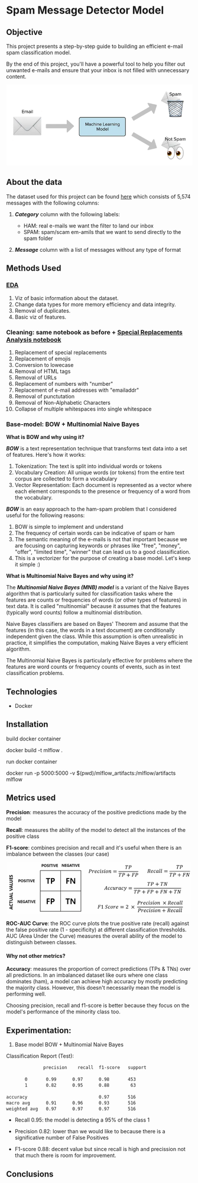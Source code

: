 # Spam Message Detector Model 

## Objective

This project presents a step-by-step guide to building an efficient e-mail spam classification model.

By the end of this project, you'll have a powerful tool to help you filter out unwanted e-mails and ensure that your inbox is not filled with unnecessary content.

![spam classification](images/intro.png)


## About the data
The dataset used for this project can be found [here](https://www.kaggle.com/datasets/mfaisalqureshi/spam-email) which consists of 5,574 messages with the following columns: 

1. ***Category*** column with the following labels:

    * HAM: real e-mails we want the filter to land our inbox
    * SPAM: spam/scam em-amils that we want to send directly to the spam folder

2. ***Message*** column with a list of messages without any type of format

## Methods Used

### [EDA](https://github.com/AMaldu/spam_detector/blob/main/notebooks/preprocessing.ipynb)
1. Viz of basic information about the dataset.
2. Change data types for more memory efficiency and data integrity.
3. Removal of duplicates.
4. Basic viz of features.

### Cleaning: same notebook as before + [Special Replacements Analysis notebook](https://github.com/AMaldu/spam_detector/blob/main/notebooks/special_chars_analysis.ipynb)
1. Replacement of special replacements  
2. Replacement of emojis
3. Conversion to lowecase
4. Removal of HTML tags
5. Removal of URLs
6. Replacement of numbers with "number"
7. Replacement of e-mail addresses with "emailaddr"
8. Removal of punctutation
9. Removal of Non-Alphabetic Characters
10. Collapse of multiple whitespaces into single whitespace


### Base-model: BOW + Multinomial Naive Bayes 

**What is BOW and why using it?**

***BOW*** is a text representation technique that transforms text data into a set of features. Here's how it works:

1. Tokenization: The text is split into individual words or tokens
2. Vocabulary Creation: All unique words (or tokens) from the entire text corpus are collected to form a vocabulary
3. Vector Representation: Each document is represented as a vector where each element corresponds to the presence or frequency of a word from the vocabulary.

***BOW*** is an easy approach to the ham-spam problem that I considered useful for the following reasons:

1. BOW is simple to implement and understand
2. The frequency of certain words can be indicative of spam or ham
3. The semantic meaning of the e-mails is not that important because we are focusing on capturing keywords or phrases like  "free", "money", "offer", "limited time", "winner" that can lead us to a good classification.
3. This is a vectorizer for the purpose of creating a base model. Let's keep it simple :)

**What is Multinomial Naive Bayes and why using it?**

The ***Multinomial Naive Bayes (MNB) model*** is a variant of the Naive Bayes algorithm that is particularly suited for classification tasks where the features are counts or frequencies of words (or other types of features) in text data. It is called "multinomial" because it assumes that the features (typically word counts) follow a multinomial distribution.

Naive Bayes classifiers are based on Bayes' Theorem and assume that the features (in this case, the words in a text document) are conditionally independent given the class. While this assumption is often unrealistic in practice, it simplifies the computation, making Naive Bayes a very efficient algorithm.

The Multinomial Naive Bayes is particularly effective for problems where the features are word counts or frequency counts of events, such as in text classification problems.



## Technologies

- Docker

## Installation


build docker container 

docker build -t mlflow .

run docker container

docker run -p 5000:5000 -v $(pwd)/mlflow_artifacts:/mlflow/artifacts mlflow


## Metrics used

**Precision**: measures the accuracy of the positive predictions made by the model

**Recall**: measures the ability of the model to detect all the instances of the positive class

**F1-score**: combines precision and recall and it's useful when there is an imbalance between the classes (our case)


<p align="center">
  <img src="images/Confusion-matrix-Precision-Recall-Accuracy-and-F1-score.jpg" width="500"/>
</p>

**ROC-AUC Curve**: the ROC curve plots the true positive rate (recall) against the false positive rate (1 - specificity) at different classification thresholds. AUC (Area Under the Curve) measures the overall ability of the model to distinguish between classes.

#### Why not other metrics?

**Accuracy**: measures the proportion of correct predictions (TPs & TNs) over all predictions. In an imbalanced dataset like ours where one class dominates (ham), a model can achieve high accuracy by mostly predicting the majority class. However, this doesn't necessarily mean the model is performing well.

Choosing precision, recall and f1-score is better because they focus on the model's performance of the minority class too.

## Experimentation: 

1. Base model BOW + Multinomial Naive Bayes


Classification Report (Test):
                 
                  precision    recall  f1-score   support

           0       0.99      0.97      0.98       453
           1       0.82      0.95      0.88        63

    accuracy                           0.97       516
    macro avg      0.91      0.96      0.93       516
    weighted avg   0.97      0.97      0.97       516

- Recall 0.95: the model is detecting a 95% of the class 1

- Precision 0.82: lower than we would like to because there is a significative number of False Positives

- F1-score 0.88: decent value but since recall is high and precission not that much there is room for improvement.


## Conclusions

